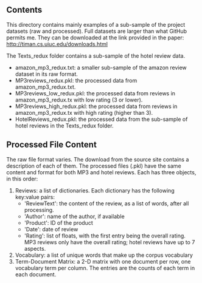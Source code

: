 ## Contents
This directory contains mainly examples of a sub-sample of the project datasets (raw and processed).
Full datasets are larger than what GitHub permits me. They can be downloaded at the link provided in the paper:
http://timan.cs.uiuc.edu/downloads.html

The Texts_redux folder contains a sub-sample of the hotel review data.

- amazon_mp3_redux.txt: a smaller sub-sample of the amazon review dataset in its raw format.
- MP3reviews_redux.pkl: the processed data from amazon_mp3_redux.txt.
- MP3reviews_low_redux.pkl: the processed data from reviews in amazon_mp3_redux.tx with low rating (3 or lower).
- MP3reviews_high_redux.pkl: the processed data from reviews in amazon_mp3_redux.tx with high rating (higher than 3).
- HotelReviews_redux.pkl: the processed data from the sub-sample of hotel reviews in the Texts_redux folder.

## Processed File Content
The raw file format varies. The download from the source site contains a description of each of them.
The processed files (.pkl) have the same content and format for both MP3 and hotel reviews.
Each has three objects, in this order:

1. Reviews: a list of dictionaries. Each dictionary has the following key:value pairs:
   - 'ReviewText': the content of the review, as a list of words, after all processing.
   - 'Author': name of the author, if available
   - 'Product': ID of the product
   - 'Date': date of review
   - 'Rating': list of floats, with the first entry being the overall rating. MP3 reviews only have the overall rating; hotel reviews have up to 7 aspects.
2. Vocabulary: a list of unique words that make up the corpus vocabulary
3. Term-Document Matrix: a 2-D matrix with one document per row, one vocabulary term per column. The entries are the counts of each term in each document.

